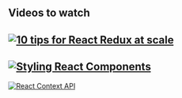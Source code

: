 ## Videos to watch
[![10 tips for React Redux at scale](http://img.youtube.com/vi/NQta2urK3zk/0.jpg)](http://www.youtube.com/watch?v=NQta2urK3zk)
---
[![Styling React Components](http://img.youtube.com/vi/Q249u4W_IZQ/0.jpg)](https://www.youtube.com/watch?v=Q249u4W_IZQ)
---
[![React Context API](http://img.youtube.com/vi/9Ilq6G-VMyQ/0.jpg)](https://www.youtube.com/watch?v=9Ilq6G-VMyQ)
